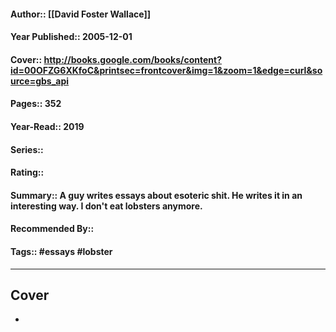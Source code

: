 #### Author:: [[David Foster Wallace]]
#### Year Published:: 2005-12-01
#### Cover:: http://books.google.com/books/content?id=00OFZG6XKfoC&printsec=frontcover&img=1&zoom=1&edge=curl&source=gbs_api
#### Pages:: 352
#### Year-Read:: 2019
#### Series::
#### Rating::
#### Summary:: A guy writes essays about esoteric shit. He writes it in an interesting way. I don't eat lobsters anymore.
#### Recommended By::
#### Tags:: #essays #lobster

---
## Cover
- ![]() 